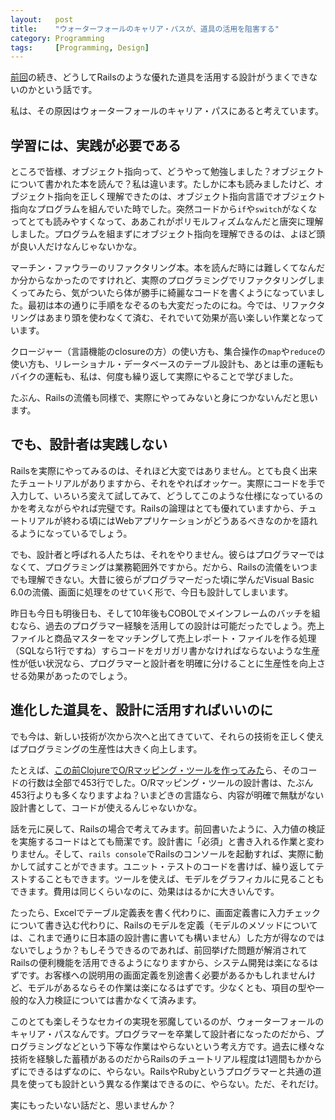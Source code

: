 ```yaml
---
layout:   post
title:    "ウォーターフォールのキャリア・パスが、道具の活用を阻害する"
category: Programming
tags:     [Programming, Design]
---
```


[前回](/programming/2015/05/14/why-death-march.html)の続き、どうしてRailsのような優れた道具を活用する設計がうまくできないのかという話です。

私は、その原因はウォーターフォールのキャリア・パスにあると考えています。

## 学習には、実践が必要である

ところで皆様、オブジェクト指向って、どうやって勉強しました？オブジェクトについて書かれた本を読んで？私は違います。たしかに本も読みましたけど、オブジェクト指向を正しく理解できたのは、オブジェクト指向言語でオブジェクト指向なプログラムを組んでいた時でした。突然コードから`if`や`switch`がなくなってとても読みやすくなって、ああこれがポリモルフィズムなんだと唐突に理解しました。プログラムを組まずにオブジェクト指向を理解できるのは、よほど頭が良い人だけなんじゃないかな。

マーチン・ファウラーのリファクタリング本。本を読んだ時には難しくてなんだか分からなかったのですけれど、実際のプログラミングでリファクタリングしまくってみたら、気がついたら体が勝手に綺麗なコードを書くようになっていました。最初は本の通りに手順をなぞるのも大変だったのにね。今では、リファクタリングはあまり頭を使わなくて済む、それでいて効果が高い楽しい作業となっています。

クロージャー（言語機能のclosureの方）の使い方も、集合操作の`map`や`reduce`の使い方も、リレーショナル・データベースのテーブル設計も、あとは車の運転もバイクの運転も、私は、何度も繰り返して実際にやることで学びました。

たぶん、Railsの流儀も同様で、実際にやってみないと身につかないんだと思います。

## でも、設計者は実践しない

Railsを実際にやってみるのは、それほど大変ではありません。とても良く出来たチュートリアルがありますから、それをやればオッケー。実際にコードを手で入力して、いろいろ変えて試してみて、どうしてこのような仕様になっているのかを考えながらやれば完璧です。Railsの論理はとても優れていますから、チュートリアルが終わる頃にはWebアプリケーションがどうあるべきなのかを語れるようになっているでしょう。

でも、設計者と呼ばれる人たちは、それをやりません。彼らはプログラマーではなくて、プログラミングは業務範囲外ですから。だから、Railsの流儀をいつまでも理解できない。大昔に彼らがプログラマーだった頃に学んだVisual Basic 6.0の流儀、画面に処理をのせていく形で、今日も設計してしまいます。

昨日も今日も明後日も、そして10年後もCOBOLでメインフレームのバッチを組むなら、過去のプログラマー経験を活用しての設計は可能だったでしょう。売上ファイルと商品マスターをマッチングして売上レポート・ファイルを作る処理（SQLなら1行ですね）すらコードをガリガリ書かなければならないような生産性が低い状況なら、プログラマーと設計者を明確に分けることに生産性を向上させる効果があったのでしょう。

## 進化した道具を、設計に活用すればいいのに

でも今は、新しい技術が次から次へと出てきていて、それらの技術を正しく使えばプログラミングの生産性は大きく向上します。

たとえば、[この前ClojureでO/Rマッピング・ツールを作ってみた](https://github.com/tail-island/twin-spar)ら、そのコードの行数は全部で453行でした。O/Rマッピング・ツールの設計書は、たぶん453行よりも多くなりますよね？いまどきの言語なら、内容が明確で無駄がない設計書として、コードが使えるんじゃないかな。

話を元に戻して、Railsの場合で考えてみます。前回書いたように、入力値の検証を実施するコードはとても簡潔です。設計書に「必須」と書き入れる作業と変わりません。そして、`rails console`でRailsのコンソールを起動すれば、実際に動かして試すことができます。ユニット・テストのコードを書けば、繰り返してテストすることもできます。ツールを使えば、モデルをグラフィカルに見ることもできます。費用は同じくらいなのに、効果ははるかに大きいんです。

たったら、Excelでテーブル定義表を書く代わりに、画面定義書に入力チェックについて書き込む代わりに、Railsのモデルを定義（モデルのメソッドについては、これまで通りに日本語の設計書に書いても構いません）した方が得なのではないでしょうか？もしそうできるのであれば、前回挙げた問題が解消されてRailsの便利機能を活用できるようになりますから、システム開発は楽になるはずです。お客様への説明用の画面定義を別途書く必要があるかもしれませんけど、モデルがあるならその作業は楽になるはずです。少なくとも、項目の型や一般的な入力検証については書かなくて済みます。

このとても楽しそうなセカイの実現を邪魔しているのが、ウォーターフォールのキャリア・パスなんです。プログラマーを卒業して設計者になったのだから、プログラミングなどという下等な作業はやらないという考え方です。過去に様々な技術を経験した蓄積があるのだからRailsのチュートリアル程度は1週間もかからずにできるはずなのに、やらない。RailsやRubyというプログラマーと共通の道具を使っても設計という異なる作業はできるのに、やらない。ただ、それだけ。

実にもったいない話だと、思いませんか？
